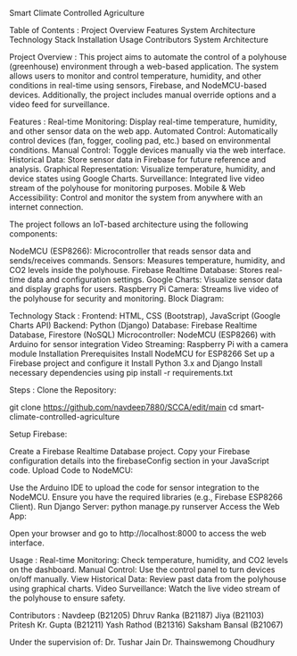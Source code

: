 Smart Climate Controlled Agriculture

Table of Contents : 
Project Overview
Features
System Architecture
Technology Stack
Installation
Usage
Contributors
System Architecture

Project Overview : 
This project aims to automate the control of a polyhouse (greenhouse) environment through a web-based application. The system allows users to monitor and control temperature, humidity, and other conditions in real-time using sensors, Firebase, and NodeMCU-based devices. Additionally, the project includes manual override options and a video feed for surveillance.

Features : 
Real-time Monitoring: Display real-time temperature, humidity, and other sensor data on the web app.
Automated Control: Automatically control devices (fan, fogger, cooling pad, etc.) based on environmental conditions.
Manual Control: Toggle devices manually via the web interface.
Historical Data: Store sensor data in Firebase for future reference and analysis.
Graphical Representation: Visualize temperature, humidity, and device states using Google Charts.
Surveillance: Integrated live video stream of the polyhouse for monitoring purposes.
Mobile & Web Accessibility: Control and monitor the system from anywhere with an internet connection.


The project follows an IoT-based architecture using the following components:

NodeMCU (ESP8266): Microcontroller that reads sensor data and sends/receives commands.
Sensors: Measures temperature, humidity, and CO2 levels inside the polyhouse.
Firebase Realtime Database: Stores real-time data and configuration settings.
Google Charts: Visualize sensor data and display graphs for users.
Raspberry Pi Camera: Streams live video of the polyhouse for security and monitoring.
Block Diagram:

Technology Stack : 
Frontend: HTML, CSS (Bootstrap), JavaScript (Google Charts API)
Backend: Python (Django)
Database: Firebase Realtime Database, Firestore (NoSQL)
Microcontroller: NodeMCU (ESP8266) with Arduino for sensor integration
Video Streaming: Raspberry Pi with a camera module
Installation
Prerequisites
Install NodeMCU for ESP8266
Set up a Firebase project and configure it
Install Python 3.x and Django
Install necessary dependencies using pip install -r requirements.txt

Steps : 
Clone the Repository:


git clone https://github.com/navdeep7880/SCCA/edit/main
cd smart-climate-controlled-agriculture

Setup Firebase:

Create a Firebase Realtime Database project.
Copy your Firebase configuration details into the firebaseConfig section in your JavaScript code.
Upload Code to NodeMCU:

Use the Arduino IDE to upload the code for sensor integration to the NodeMCU.
Ensure you have the required libraries (e.g., Firebase ESP8266 Client).
Run Django Server:
python manage.py runserver
Access the Web App:

Open your browser and go to http://localhost:8000 to access the web interface.

Usage : 
Real-time Monitoring: Check temperature, humidity, and CO2 levels on the dashboard.
Manual Control: Use the control panel to turn devices on/off manually.
View Historical Data: Review past data from the polyhouse using graphical charts.
Video Surveillance: Watch the live video stream of the polyhouse to ensure safety.

Contributors : 
Navdeep (B21205)
Dhruv Ranka (B21187)
Jiya (B21103)
Pritesh Kr. Gupta (B21211)
Yash Rathod (B21316)
Saksham Bansal (B21067)

Under the supervision of:
Dr. Tushar Jain
Dr. Thainswemong Choudhury
